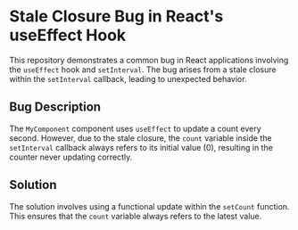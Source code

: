 # Stale Closure Bug in React's useEffect Hook

This repository demonstrates a common bug in React applications involving the `useEffect` hook and `setInterval`. The bug arises from a stale closure within the `setInterval` callback, leading to unexpected behavior.

## Bug Description

The `MyComponent` component uses `useEffect` to update a count every second. However, due to the stale closure, the `count` variable inside the `setInterval` callback always refers to its initial value (0), resulting in the counter never updating correctly.

## Solution

The solution involves using a functional update within the `setCount` function. This ensures that the `count` variable always refers to the latest value.